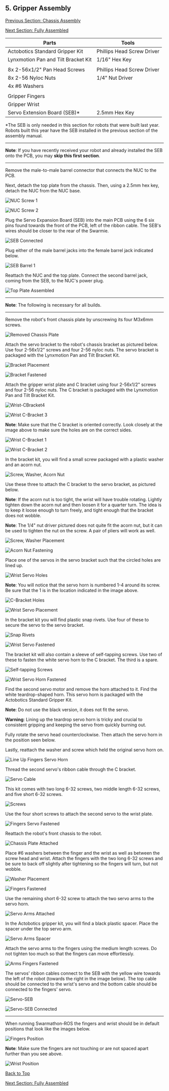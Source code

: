 ## 5. Gripper Assembly

[Previous Section: Chassis Assembly](./Assembly4-TopPlateAssembly.md)

[Next Section: Fully Assembled](./Assembly6-FullyAssembled.md)

| Parts                               | Tools                      |
| ----------------------------------- | -------------------------- |
|	Actobotics Standard Gripper Kit     | Phillips Head Screw Driver |
| Lynxmotion Pan and Tilt Bracket Kit | 1/16" Hex Key              |
|                                     |                            |
| 8x 2-56x1/2" Pan Head Screws        | Phillips Head Screw Driver |
| 8x 2-56 Nyloc Nuts                  | 1/4" Nut Driver            |
| 4x #6 Washers                       |                            |
|                                     |                            |
| Gripper Fingers                     |                            |
| Gripper Wrist                       |                            |
| Servo Extension Board (SEB)\*       | 2.5mm Hex Key              |
*The SEB is only needed in this section for robots that were built last year.  Robots built this year have the SEB installed in the previous section of the assembly manual.

***
**Note**: If you have recently received your robot and already installed the SEB onto the PCB, you may **skip this first section**.  
***

Remove the male-to-male barrel connector that connects the NUC to the PCB.

Next, detach the top plate from the chassis.  Then, using a 2.5mm hex key, detach the NUC from the NUC base.

![NUC Screw 1](./AssemblyImages/Gripper/NUCScrew1.jpg)

![NUC Screw 2](./AssemblyImages/Gripper/NUCScrew2.jpg)

Plug the Servo Expansion Board (SEB) into the main PCB using the 6 six pins found towards the front of the PCB, left of the ribbon cable. The SEB's wires should be closer to the rear of the Swarmie.

![SEB Connected](AssemblyImages/SEBConnected.JPG)

Plug either of the male barrel jacks into the female barrel jack indicated below.

![SEB Barrel 1](AssemblyImages/SEBBarrel1.JPG)

Reattach the NUC and the top plate.  Connect the second barrel jack, coming from the SEB, to the NUC's power plug.

![Top Plate Assembled](AssemblyImages/topPlateAssembled.JPG)

***
**Note**: The following is necessary for all builds.
***

Remove the robot's front chassis plate by unscrewing its four M3x6mm screws.

![Removed Chassis Plate](./AssemblyImages/Gripper/RemovedChassisPlate.jpg)

Attach the servo bracket to the robot's chassis bracket as pictured below.  Use four 2-56x1/2" screws and four 2-56 nyloc nuts.  The servo bracket is packaged with the Lynxmotion Pan and Tilt Bracket Kit.

![Bracket Placement](./AssemblyImages/Gripper/ServoBracketPlacement.jpg)

![Bracket Fastened](./AssemblyImages/Gripper/ServoBracketFastened.jpg)

Attach the gripper wrist plate and C bracket using four 2-56x1/2" screws and four 2-56 nyloc nuts.  The C bracket is packaged with the Lynxmotion Pan and Tilt Bracket Kit.

![Wrist-CBracket4](./AssemblyImages/Gripper/Wrist-CBracket4.jpg)

![Wrist C-Bracket 3](./AssemblyImages/Gripper/Wrist-CBracket3.jpg)

**Note**: Make sure that the C bracket is oriented correctly.  Look closely at the image above to make sure the holes are on the correct sides.

![Wrist C-Bracket 1](./AssemblyImages/Gripper/Wrist-CBracket1.jpg)

![Wrist C-Bracket 2](./AssemblyImages/Gripper/Wrist-CBracket2.jpg)

In the bracket kit, you will find a small screw packaged with a plastic washer and an acorn nut.

![Screw, Washer, Acorn Nut](./AssemblyImages/Gripper/ScrewWasherNut.jpg)

Use these three to attach the C bracket to the servo bracket, as pictured below.

**Note**: If the acorn nut is too tight, the wrist will have trouble rotating.  Lightly tighten down the acorn nut and then loosen it for a quarter turn.  The idea is to keep it loose enough to turn freely, and tight enough that the bracket does not wobble.

**Note**: The 1/4" nut driver pictured does not quite fit the acorn nut, but it can be used to tighten the nut on the screw.  A pair of pliers will work as well.

![Screw, Washer Placement](./AssemblyImages/Gripper/ScrewWasherPlacement.jpg)

![Acorn Nut Fastening](./AssemblyImages/Gripper/TightenNut.jpg)

Place one of the servos in the servo bracket such that the circled holes are lined up.

![Wrist Servo Holes](./AssemblyImages/Gripper/WristServoHolesCircled.jpg)

**Note**: You will notice that the servo horn is numbered 1-4 around its screw.  Be sure that the 1 is in the location indicated in the image above.

![C-Bracket Holes](./AssemblyImages/Gripper/CBracketHolesCircled.jpg)

![Wrist Servo Placement](./AssemblyImages/Gripper/WristServoPlacement.jpg)

In the bracket kit you will find plastic snap rivets.  Use four of these to secure the servo to the servo bracket.

![Snap Rivets](./AssemblyImages/Gripper/SnapRivets.jpg)

![Wrist Servo Fastened](./AssemblyImages/Gripper/WristServoFastened.jpg)

The bracket kit will also contain a sleeve of self-tapping screws.  Use two of these to fasten the white servo horn to the C bracket.  The third is a spare.

![Self-tapping Screws](./AssemblyImages/Gripper/Self-tappingScrews.jpg)

![Wrist Servo Horn Fastened](./AssemblyImages/Gripper/WristServoHornFastened.jpg)

Find the second servo motor and remove the horn attached to it.  Find the white teardrop-shaped horn.  This servo horn is packaged with the Actobotics Standard Gripper Kit.

**Note**: Do not use the black version, it does not fit the servo.

**Warning**: Lining up the teardrop servo horn is tricky and crucial to consistent gripping and keeping the servo from quickly burning out.  

Fully rotate the servo head counterclockwise.  Then attach the servo horn in the position seen below.

Lastly, reattach the washer and screw which held the original servo horn on.

![Line Up Fingers Servo Horn](./AssemblyImages/Gripper/LineUpServoHorn.jpg)

Thread the second servo's ribbon cable through the C bracket.

![Servo Cable](./AssemblyImages/Gripper/ServoCable.jpg)

This kit comes with two long 6-32 screws, two middle length 6-32 screws, and five short 6-32 screws.  

![Screws](./AssemblyImages/Gripper/Screws.jpg)

Use the four short screws to attach the second servo to the wrist plate.

![Fingers Servo Fastened](./AssemblyImages/Gripper/FingersServoFastened.jpg)

Reattach the robot's front chassis to the robot.

![Chassis Plate Attached](./AssemblyImages/Gripper/ChassisPlateAttached.jpg)

Place \#6 washers between the finger and the wrist as well as between the screw head and wrist. Attach the fingers with the two long 6-32 screws and be sure to back off slightly after tightening so the fingers will turn, but not wobble.

![Washer Placement](./AssemblyImages/Gripper/WasherPlacement.jpg)

![Fingers Fastened](./AssemblyImages/Gripper/FingersFastened.jpg)

Use the remaining short 6-32 screw to attach the two servo arms to the servo horn.

![Servo Arms Attached](./AssemblyImages/Gripper/ServoArmsAttached.jpg)

In the Actobotics gripper kit, you will find a black plastic spacer.  Place the spacer under the top servo arm.  

![Servo Arms Spacer](./AssemblyImages/Gripper/ServoArmsSpacer.jpg)

Attach the servo arms to the fingers using the medium length screws.  Do not tighten too much so that the fingers can move effortlessly.  

![Arms Fingers Fastened](./AssemblyImages/Gripper/ArmsFingersFastened.jpg)

The servos' ribbon cables connect to the SEB with the yellow wire towards the left of the robot (towards the right in the image below).  The top cable should be connected to the wrist's servo and the bottom cable should be connected to the fingers' servo.

![Servo-SEB](./AssemblyImages/Gripper/ServoSEB.jpg)

![Servo-SEB Connected](./AssemblyImages/Gripper/ServoSEBConnected.jpg)

***

When running Swarmathon-ROS the fingers and wrist should be in default positions that look like the images below.

![Fingers Position](./AssemblyImages/Gripper/ArmsFingersFastened.jpg)

**Note**: Make sure the fingers are not touching or are not spaced apart further than you see above.

![Wrist Position](./AssemblyImages/Gripper/WristPosition.jpg)

[Back to Top](./Assembly4-TopPlateAssembly.md/#-5.-Gripper-Assembly)

[Next Section: Fully Assembled](./Assembly6-FullyAssembled.md)
